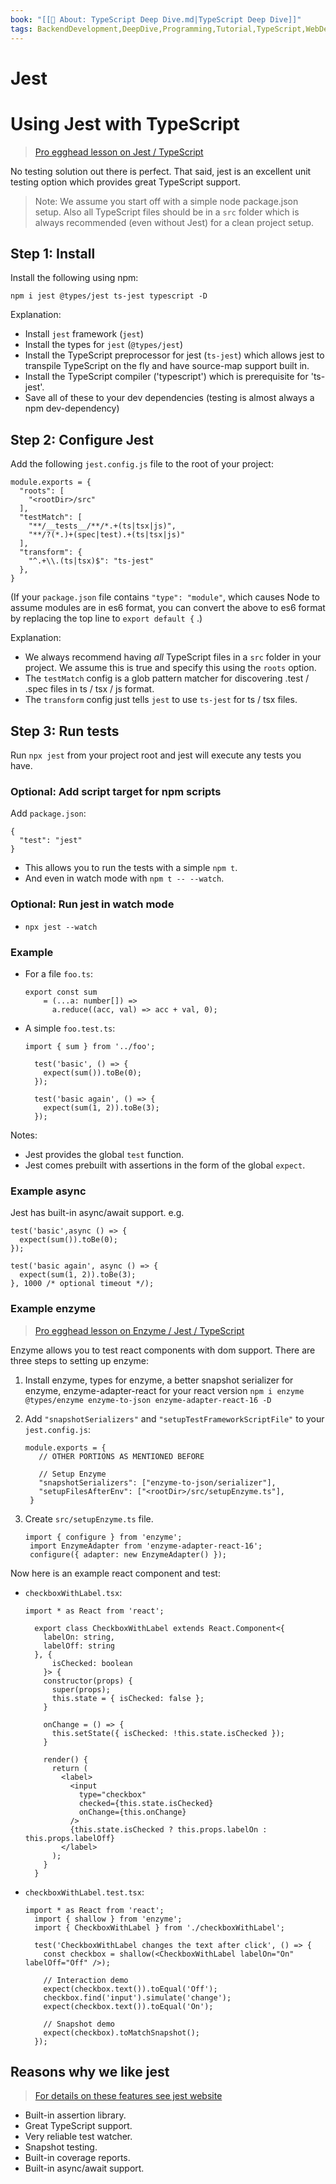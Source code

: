 ```yaml
---
book: "[[📓 About꞉ TypeScript Deep Dive.md|TypeScript Deep Dive]]"
tags: BackendDevelopment,DeepDive,Programming,Tutorial,TypeScript,WebDevelopment
---
```


# Jest

# Using Jest with TypeScript

> [Pro egghead lesson on Jest / TypeScript](https://egghead.io/lessons/typescript-getting-started-with-jest-using-typescript)

No testing solution out there is perfect. That said, jest is an excellent unit testing option which provides great TypeScript support.

> Note: We assume you start off with a simple node package.json setup. Also all TypeScript files should be in a `src` folder which is always recommended (even without Jest) for a clean project setup.

## Step 1: Install

Install the following using npm:

```
npm i jest @types/jest ts-jest typescript -D
```

Explanation:

- Install `jest` framework (`jest`)
- Install the types for `jest` (`@types/jest`)
- Install the TypeScript preprocessor for jest (`ts-jest`) which allows jest to transpile TypeScript on the fly and have source-map support built in.
- Install the TypeScript compiler ('typescript') which is prerequisite for 'ts-jest'.
- Save all of these to your dev dependencies (testing is almost always a npm dev-dependency)

## Step 2: Configure Jest

Add the following `jest.config.js` file to the root of your project:

```
module.exports = {
  "roots": [
    "<rootDir>/src"
  ],
  "testMatch": [
    "**/__tests__/**/*.+(ts|tsx|js)",
    "**/?(*.)+(spec|test).+(ts|tsx|js)"
  ],
  "transform": {
    "^.+\\.(ts|tsx)$": "ts-jest"
  },
}
```

(If your `package.json` file contains `"type": "module"`, which causes Node to assume modules are in es6 format, you can convert the above to es6 format by replacing the top line to `export default {` .)

Explanation:

- We always recommend having _all_ TypeScript files in a `src` folder in your project. We assume this is true and specify this using the `roots` option.
- The `testMatch` config is a glob pattern matcher for discovering .test / .spec files in ts / tsx / js format.
- The `transform` config just tells `jest` to use `ts-jest` for ts / tsx files.

## Step 3: Run tests

Run `npx jest` from your project root and jest will execute any tests you have.

### Optional: Add script target for npm scripts

Add `package.json`:

```
{
  "test": "jest"
}
```

- This allows you to run the tests with a simple `npm t`.
- And even in watch mode with `npm t -- --watch`.

### Optional: Run jest in watch mode

- `npx jest --watch`

### Example

- For a file `foo.ts`:
    
    ```
    export const sum
        = (...a: number[]) =>
          a.reduce((acc, val) => acc + val, 0);
    ```
    
- A simple `foo.test.ts`:
    
    ```
    import { sum } from '../foo';
    
      test('basic', () => {
        expect(sum()).toBe(0);
      });
    
      test('basic again', () => {
        expect(sum(1, 2)).toBe(3);
      });
    ```
    

Notes:

- Jest provides the global `test` function.
- Jest comes prebuilt with assertions in the form of the global `expect`.

### Example async

Jest has built-in async/await support. e.g.

```
test('basic',async () => {
  expect(sum()).toBe(0);
});

test('basic again', async () => {
  expect(sum(1, 2)).toBe(3);
}, 1000 /* optional timeout */);
```

### Example enzyme

> [Pro egghead lesson on Enzyme / Jest / TypeScript](https://egghead.io/lessons/react-test-react-components-and-dom-using-enzyme)

Enzyme allows you to test react components with dom support. There are three steps to setting up enzyme:

1. Install enzyme, types for enzyme, a better snapshot serializer for enzyme, enzyme-adapter-react for your react version `npm i enzyme @types/enzyme enzyme-to-json enzyme-adapter-react-16 -D`
2. Add `"snapshotSerializers"` and `"setupTestFrameworkScriptFile"` to your `jest.config.js`:
    
    ```
    module.exports = {
       // OTHER PORTIONS AS MENTIONED BEFORE
    
       // Setup Enzyme
       "snapshotSerializers": ["enzyme-to-json/serializer"],
       "setupFilesAfterEnv": ["<rootDir>/src/setupEnzyme.ts"],
     }
    ```
    
3. Create `src/setupEnzyme.ts` file.
    
    ```
    import { configure } from 'enzyme';
     import EnzymeAdapter from 'enzyme-adapter-react-16';
     configure({ adapter: new EnzymeAdapter() });
    ```
    

Now here is an example react component and test:

- `checkboxWithLabel.tsx`:
    
    ```
    import * as React from 'react';
    
      export class CheckboxWithLabel extends React.Component<{
        labelOn: string,
        labelOff: string
      }, {
          isChecked: boolean
        }> {
        constructor(props) {
          super(props);
          this.state = { isChecked: false };
        }
    
        onChange = () => {
          this.setState({ isChecked: !this.state.isChecked });
        }
    
        render() {
          return (
            <label>
              <input
                type="checkbox"
                checked={this.state.isChecked}
                onChange={this.onChange}
              />
              {this.state.isChecked ? this.props.labelOn : this.props.labelOff}
            </label>
          );
        }
      }
    ```
    
- `checkboxWithLabel.test.tsx`:
    
    ```
    import * as React from 'react';
      import { shallow } from 'enzyme';
      import { CheckboxWithLabel } from './checkboxWithLabel';
    
      test('CheckboxWithLabel changes the text after click', () => {
        const checkbox = shallow(<CheckboxWithLabel labelOn="On" labelOff="Off" />);
    
        // Interaction demo
        expect(checkbox.text()).toEqual('Off');
        checkbox.find('input').simulate('change');
        expect(checkbox.text()).toEqual('On');
    
        // Snapshot demo
        expect(checkbox).toMatchSnapshot();
      });
    ```
    

## Reasons why we like jest

> [For details on these features see jest website](http://facebook.github.io/jest/)

- Built-in assertion library.
- Great TypeScript support.
- Very reliable test watcher.
- Snapshot testing.
- Built-in coverage reports.
- Built-in async/await support.